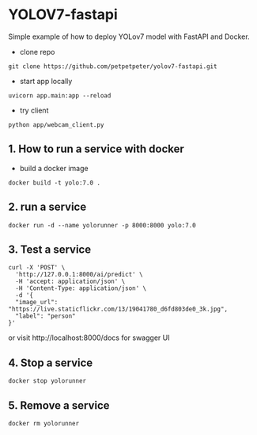 # YOLOV7-fastapi

Simple example of how to deploy YOLov7 model with FastAPI and Docker.

- clone repo
```
git clone https://github.com/petpetpeter/yolov7-fastapi.git
```
- start app locally
```
uvicorn app.main:app --reload
```
- try client
```
python app/webcam_client.py
```


## 1. How to run a service with docker

- build a docker image
```
docker build -t yolo:7.0 .
```
## 2. run a service
```
docker run -d --name yolorunner -p 8000:8000 yolo:7.0 
```

## 3. Test a service
```
curl -X 'POST' \
  'http://127.0.0.1:8000/ai/predict' \
  -H 'accept: application/json' \
  -H 'Content-Type: application/json' \
  -d '{
  "image_url": "https://live.staticflickr.com/13/19041780_d6fd803de0_3k.jpg",
  "label": "person"
}'
```
or visit http://localhost:8000/docs for swagger UI


## 4. Stop a service
```
docker stop yolorunner
```

## 5. Remove a service
```
docker rm yolorunner
```

